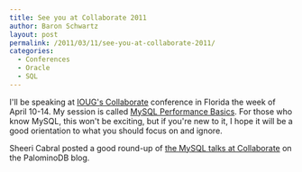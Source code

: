 ```yaml
---
title: See you at Collaborate 2011
author: Baron Schwartz
layout: post
permalink: /2011/03/11/see-you-at-collaborate-2011/
categories:
  - Conferences
  - Oracle
  - SQL
---
```

I'll be speaking at [IOUG's Collaborate][1] conference in Florida the week of April 10-14. My session is called [MySQL Performance Basics][2]. For those who know MySQL, this won't be exciting, but if you're new to it, I hope it will be a good orientation to what you should focus on and ignore.

Sheeri Cabral posted a good round-up of [the MySQL talks at Collaborate][3] on the PalominoDB blog.

 [1]: http://www.collaborate11.org/
 [2]: http://coll11.mapyourshow.com/3_0/sessions/sessiondetails.cfm?ScheduledSessionID=2100
 [3]: http://palominodb.com/blog/2011/03/09/mysql-beginners-guide-collaborate
